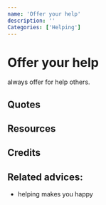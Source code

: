 ```yaml
---
name: 'Offer your help'
description: ''
Categories: ['Helping']
---
```

# Offer your help

always offer for help others.

## Quotes

## Resources

## Credits

## Related advices:

- helping makes you happy
